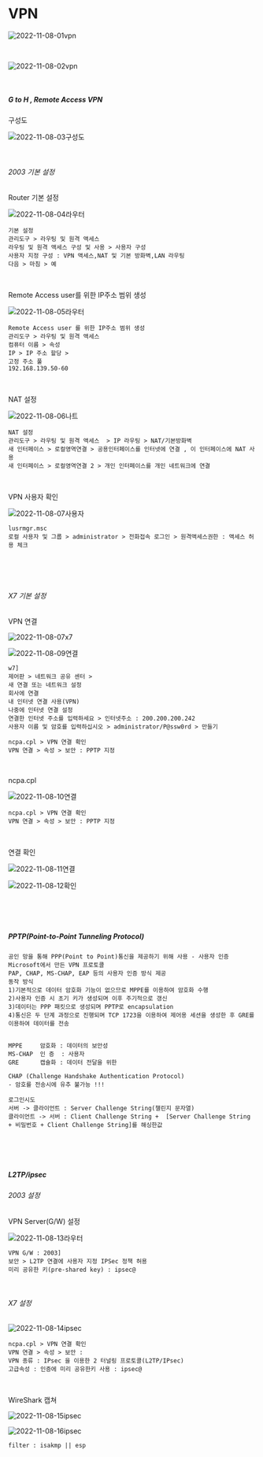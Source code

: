 # VPN

![2022-11-08-01vpn](../images/2022-11-08-VPN/2022-11-08-01vpn.jpg)

<br>

![2022-11-08-02vpn](../images/2022-11-08-VPN/2022-11-08-02vpn-1667976716521-2.jpg)

<br>

#####  G to H , Remote Access VPN

구성도

![2022-11-08-03구성도](../images/2022-11-08-VPN/2022-11-08-03구성도.jpg)

<br>

###### 2003 기본 설정

Router 기본 설정

![2022-11-08-04라우터](../images/2022-11-08-VPN/2022-11-08-04라우터.jpg)

```
기본 설정 
관리도구 > 라우팅 및 원격 액세스 
라우팅 및 원격 액세스 구성 및 사용 > 사용자 구성
사용자 지정 구성 : VPN 액세스,NAT 및 기본 방화벽,LAN 라우팅 
다음 > 마침 > 예
```

<br>

Remote Access user를 위한 IP주소 범위 생성

![2022-11-08-05라우터](../images/2022-11-08-VPN/2022-11-08-05라우터.jpg)

```
Remote Access user 를 위한 IP주소 범위 생성
관리도구 > 라우팅 및 원격 액세스 
컴퓨터 이름 > 속성 
IP > IP 주소 할당 > 
고정 주소 풀 
192.168.139.50-60
```

<br>

NAT 설정

![2022-11-08-06나트](../images/2022-11-08-VPN/2022-11-08-06나트.jpg)

```
NAT 설정
관리도구 > 라우팅 및 원격 액세스  > IP 라우팅 > NAT/기본방화벽
새 인터페이스 > 로컬영역연결 > 공용인터페이스를 인터넷에 연결 , 이 인터페이스에 NAT 사용
새 인터페이스 > 로컬영역연결 2 > 개인 인터페이스를 개인 네트워크에 연결 
```

<br>

VPN 사용자 확인

![2022-11-08-07사용자](../images/2022-11-08-VPN/2022-11-08-07사용자.jpg)

```
lusrmgr.msc
로컬 사용자 및 그룹 > administrator > 전화접속 로그인 > 원격액세스권한 : 액세스 허용 체크
```

<br>

<br>

<br>

###### X7 기본 설정

VPN 연결

![2022-11-08-07x7](../images/2022-11-08-VPN/2022-11-08-07x7.jpg)

![2022-11-08-09연결](../images/2022-11-08-VPN/2022-11-08-09연결.jpg)

```
w7]
제어판 > 네트워크 공유 센터 > 
새 연결 또는 네트워크 설정
회사에 연결
내 인터넷 연결 사용(VPN)
나중에 인터넷 연결 설정
연결한 인터넷 주소를 입력하세요 > 인터넷주소 : 200.200.200.242 
사용자 이름 및 암호를 입력하십시오 > administrator/P@ssw0rd > 만들기 

ncpa.cpl > VPN 연결 확인
VPN 연결 > 속성 > 보안 : PPTP 지정
```

<br>

ncpa.cpl

![2022-11-08-10연결](../images/2022-11-08-VPN/2022-11-08-10연결.jpg)

```
ncpa.cpl > VPN 연결 확인
VPN 연결 > 속성 > 보안 : PPTP 지정 
```

<br>

연결 확인

![2022-11-08-11연결](../images/2022-11-08-VPN/2022-11-08-11연결.jpg)

![2022-11-08-12확인](../images/2022-11-08-VPN/2022-11-08-12확인.jpg)

<br>

<br>

<br>

##### PPTP(Point-to-Point Tunneling Protocol)

```
공인 망을 통해 PPP(Point to Point)통신을 제공하기 위해 사용 - 사용자 인증 
Microsoft에서 만든 VPN 프로토콜
PAP, CHAP, MS-CHAP, EAP 등의 사용자 인증 방식 제공
동작 방식
1)기본적으로 데이터 암호화 기능이 없으므로 MPPE를 이용하여 암호화 수행
2)사용자 인증 시 초기 키가 생성되며 이후 주기적으로 갱신
3)데이터는 PPP 패킷으로 생성되며 PPTP로 encapsulation
4)통신은 두 단계 과정으로 진행되며 TCP 1723을 이용하여 제어용 세션을 생성한 후 GRE를 이용하여 데이터를 전송


MPPE     암호화 : 데이터의 보안성 
MS-CHAP  인 증  : 사용자
GRE      캡슐화 : 데이터 전달을 위한  

CHAP (Challenge Handshake Authentication Protocol)
- 암호를 전송시에 유추 불가능 !!!  

로그인시도
서버 -> 클라이언트 : Server Challenge String(챌린지 문자열)
클라이언트 -> 서버 : Client Challenge String +  [Server Challenge String + 비밀번호 + Client Challenge String]를 해싱한값 
```

<br>

<br>

<br>

##### L2TP/ipsec

###### 2003 설정

VPN Server(G/W) 설정

![2022-11-08-13라우터](../images/2022-11-08-VPN/2022-11-08-13라우터.jpg)

```
VPN G/W : 2003]
보안 > L2TP 연결에 사용자 지정 IPSec 정책 허용
미리 공유한 키(pre-shared key) : ipsec@ 
```

<br>

###### X7 설정

![2022-11-08-14ipsec](../images/2022-11-08-VPN/2022-11-08-14ipsec.jpg)

```
ncpa.cpl > VPN 연결 확인
VPN 연결 > 속성 > 보안 : 
VPN 종류 : IPsec 을 이용한 2 터널링 프로토콜(L2TP/IPsec)
고급속성 : 인증에 미리 공유한키 사용 : ipsec@
```

<br>

WireShark 캡쳐

![2022-11-08-15ipsec](../images/2022-11-08-VPN/2022-11-08-15ipsec.jpg)

![2022-11-08-16ipsec](../images/2022-11-08-VPN/2022-11-08-16ipsec.jpg)

```
filter : isakmp || esp
```

<br>

